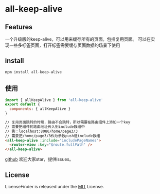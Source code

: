 # all-keep-alive

## Features

一个升级版的keep-alive，可以用来缓存所有的页面，包括复用页面。
可以在实现一些多标签页面，打开标签需要缓存页面数据的场景下使用

## install

```js
npm install all-keep-alive
```

## 使用

```js
import { allKeepAlive } from 'all-keep-alive'
export default {
  components: { allKeepAlive }
}
```

```html
// 复用页面跳转的时候，路由不会跳转，所以需要在路由组件上添加一个key
// 需要把组件的路由地址传入到include数组中
// 例：localhost:8080/home/page3/3
// 需要把/home/page3/3作为参数push进include数组
<all-keep-alive :include="includePageNames">
  <router-view :key="$route.fullPath" />
</all-keep-alive>
```
[github](https://github.com/xiaowoxiaowo/all-keep-alive)
欢迎大家star，提供issues。

## License

LicenseFinder is released under the [MIT](http://www.opensource.org/licenses/mit-license) License.
